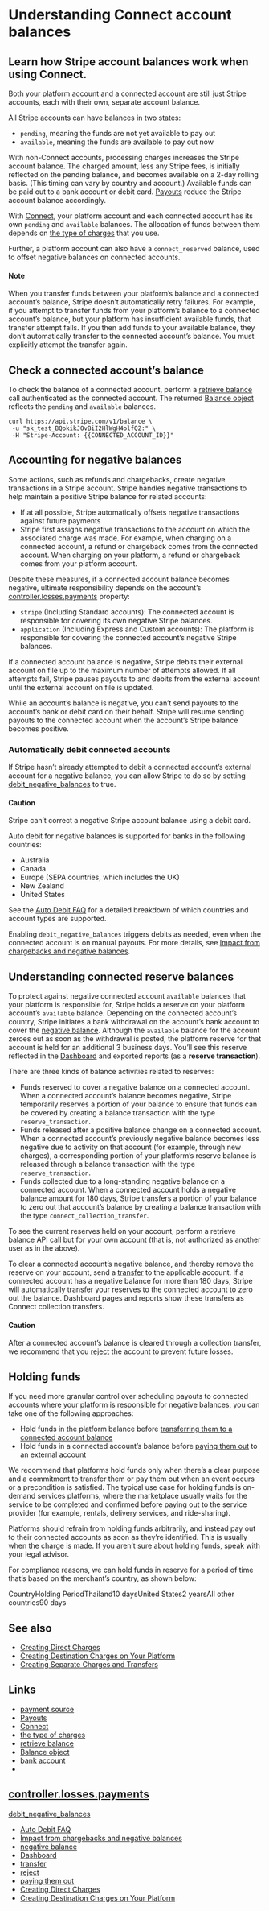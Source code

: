 # Understanding Connect account balances

## Learn how Stripe account balances work when using Connect.

Both your platform account and a connected account are still just Stripe
accounts, each with their own, separate account balance.

All Stripe accounts can have balances in two states:

- `pending`, meaning the funds are not yet available to pay out
- `available`, meaning the funds are available to pay out now

With non-Connect accounts, processing charges increases the Stripe account
balance. The charged amount, less any Stripe fees, is initially reflected on the
pending balance, and becomes available on a 2-day rolling basis. (This timing
can vary by country and account.) Available funds can be paid out to a bank
account or debit card. [Payouts](https://docs.stripe.com/payouts) reduce the
Stripe account balance accordingly.

With [Connect](https://docs.stripe.com/connect), your platform account and each
connected account has its own `pending` and `available` balances. The allocation
of funds between them depends on [the type of
charges](https://docs.stripe.com/connect/charges) that you use.

Further, a platform account can also have a `connect_reserved` balance, used to
offset negative balances on connected accounts.

#### Note

When you transfer funds between your platform’s balance and a connected
account’s balance, Stripe doesn’t automatically retry failures. For example, if
you attempt to transfer funds from your platform’s balance to a connected
account’s balance, but your platform has insufficient available funds, that
transfer attempt fails. If you then add funds to your available balance, they
don’t automatically transfer to the connected account’s balance. You must
explicitly attempt the transfer again.

## Check a connected account’s balance

To check the balance of a connected account, perform a [retrieve
balance](https://docs.stripe.com/api/balance/balance_retrieve) call
authenticated as the connected account. The returned [Balance
object](https://docs.stripe.com/api#balance_object) reflects the `pending` and
`available` balances.

```
curl https://api.stripe.com/v1/balance \
 -u "sk_test_BQokikJOvBiI2HlWgH4olfQ2:" \
 -H "Stripe-Account: {{CONNECTED_ACCOUNT_ID}}"
```

## Accounting for negative balances

Some actions, such as refunds and chargebacks, create negative transactions in a
Stripe account. Stripe handles negative transactions to help maintain a positive
Stripe balance for related accounts:

- If at all possible, Stripe automatically offsets negative transactions against
future payments
- Stripe first assigns negative transactions to the account on which the
associated charge was made. For example, when charging on a connected account, a
refund or chargeback comes from the connected account. When charging on your
platform, a refund or chargeback comes from your platform account.

Despite these measures, if a connected account balance becomes negative,
ultimate responsibility depends on the account’s
[controller.losses.payments](https://docs.stripe.com/api/accounts/create#create_account-controller-losses-payments)
property:

- `stripe` (Including Standard accounts): The connected account is responsible
for covering its own negative Stripe balances.
- `application` (Including Express and Custom accounts): The platform is
responsible for covering the connected account’s negative Stripe balances.

If a connected account balance is negative, Stripe debits their external account
on file up to the maximum number of attempts allowed. If all attempts fail,
Stripe pauses payouts to and debits from the external account until the external
account on file is updated.

While an account’s balance is negative, you can’t send payouts to the account’s
bank or debit card on their behalf. Stripe will resume sending payouts to the
connected account when the account’s Stripe balance becomes positive.

### Automatically debit connected accounts

If Stripe hasn’t already attempted to debit a connected account’s external
account for a negative balance, you can allow Stripe to do so by setting
[debit_negative_balances](https://docs.stripe.com/api/accounts/object#account_object-settings-payouts-debit_negative_balances)
to true.

#### Caution

Stripe can’t correct a negative Stripe account balance using a debit card.

Auto debit for negative balances is supported for banks in the following
countries:

- Australia
- Canada
- Europe (SEPA countries, which includes the UK)
- New Zealand
- United States

See the [Auto Debit FAQ](https://support.stripe.com/questions/auto-debit-faq)
for a detailed breakdown of which countries and account types are supported.

Enabling `debit_negative_balances` triggers debits as needed, even when the
connected account is on manual payouts. For more details, see [Impact from
chargebacks and negative
balances](https://docs.stripe.com/connect/risk-management/best-practices#impact-from-chargebacks-and-negative-balances).

## Understanding connected reserve balances

To protect against negative connected account `available` balances that your
platform is responsible for, Stripe holds a reserve on your platform account’s
`available` balance. Depending on the connected account’s country, Stripe
initiates a bank withdrawal on the account’s bank account to cover the [negative
balance](https://support.stripe.com/questions/negative-balances-in-stripe-handling-by-country).
Although the `available` balance for the account zeroes out as soon as the
withdrawal is posted, the platform reserve for that account is held for an
additional 3 business days. You’ll see this reserve reflected in the
[Dashboard](https://dashboard.stripe.com/test/balance/overview) and exported
reports (as a **reserve transaction**).

There are three kinds of balance activities related to reserves:

- Funds reserved to cover a negative balance on a connected account. When a
connected account’s balance becomes negative, Stripe temporarily reserves a
portion of your balance to ensure that funds can be covered by creating a
balance transaction with the type `reserve_transaction`.
- Funds released after a positive balance change on a connected account. When a
connected account’s previously negative balance becomes less negative due to
activity on that account (for example, through new charges), a corresponding
portion of your platform’s reserve balance is released through a balance
transaction with the type `reserve_transaction`.
- Funds collected due to a long-standing negative balance on a connected
account. When a connected account holds a negative balance amount for 180 days,
Stripe transfers a portion of your balance to zero out that account’s balance by
creating a balance transaction with the type `connect_collection_transfer`.

To see the current reserves held on your account, perform a retrieve balance API
call but for your own account (that is, not authorized as another user as in the
above).

To clear a connected account’s negative balance, and thereby remove the reserve
on your account, send a
[transfer](https://docs.stripe.com/connect/separate-charges-and-transfers) to
the applicable account. If a connected account has a negative balance for more
than 180 days, Stripe will automatically transfer your reserves to the connected
account to zero out the balance. Dashboard pages and reports show these
transfers as Connect collection transfers.

#### Caution

After a connected account’s balance is cleared through a collection transfer, we
recommend that you [reject](https://docs.stripe.com/api#reject_account) the
account to prevent future losses.

## Holding funds

If you need more granular control over scheduling payouts to connected accounts
where your platform is responsible for negative balances, you can take one of
the following approaches:

- Hold funds in the platform balance before [transferring them to a connected
account balance](https://docs.stripe.com/connect/separate-charges-and-transfers)
- Hold funds in a connected account’s balance before [paying them
out](https://docs.stripe.com/connect/manual-payouts) to an external account

We recommend that platforms hold funds only when there’s a clear purpose and a
commitment to transfer them or pay them out when an event occurs or a
precondition is satisfied. The typical use case for holding funds is on-demand
services platforms, where the marketplace usually waits for the service to be
completed and confirmed before paying out to the service provider (for example,
rentals, delivery services, and ride-sharing).

Platforms should refrain from holding funds arbitrarily, and instead pay out to
their connected accounts as soon as they’re identified. This is usually when the
charge is made. If you aren’t sure about holding funds, speak with your legal
advisor.

For compliance reasons, we can hold funds in reserve for a period of time that’s
based on the merchant’s country, as shown below:

CountryHolding PeriodThailand10 daysUnited States2 yearsAll other countries90
days
## See also

- [Creating Direct Charges](https://docs.stripe.com/connect/direct-charges)
- [Creating Destination Charges on Your
Platform](https://docs.stripe.com/connect/destination-charges)
- [Creating Separate Charges and
Transfers](https://docs.stripe.com/connect/separate-charges-and-transfers)

## Links

- [payment
source](https://docs.stripe.com/connect/manual-payouts#regular-payouts)
- [Payouts](https://docs.stripe.com/payouts)
- [Connect](https://docs.stripe.com/connect)
- [the type of charges](https://docs.stripe.com/connect/charges)
- [retrieve balance](https://docs.stripe.com/api/balance/balance_retrieve)
- [Balance object](https://docs.stripe.com/api#balance_object)
- [bank account](https://docs.stripe.com/connect/payouts-connected-accounts)
-
[controller.losses.payments](https://docs.stripe.com/api/accounts/create#create_account-controller-losses-payments)
-
[debit_negative_balances](https://docs.stripe.com/api/accounts/object#account_object-settings-payouts-debit_negative_balances)
- [Auto Debit FAQ](https://support.stripe.com/questions/auto-debit-faq)
- [Impact from chargebacks and negative
balances](https://docs.stripe.com/connect/risk-management/best-practices#impact-from-chargebacks-and-negative-balances)
- [negative
balance](https://support.stripe.com/questions/negative-balances-in-stripe-handling-by-country)
- [Dashboard](https://dashboard.stripe.com/test/balance/overview)
- [transfer](https://docs.stripe.com/connect/separate-charges-and-transfers)
- [reject](https://docs.stripe.com/api#reject_account)
- [paying them out](https://docs.stripe.com/connect/manual-payouts)
- [Creating Direct Charges](https://docs.stripe.com/connect/direct-charges)
- [Creating Destination Charges on Your
Platform](https://docs.stripe.com/connect/destination-charges)